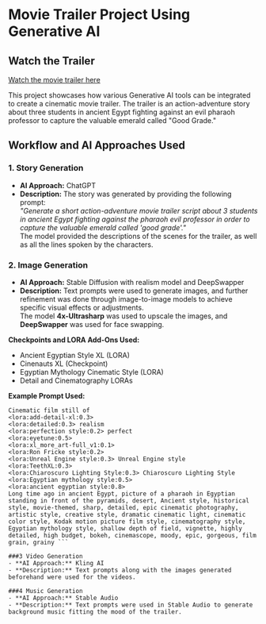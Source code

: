 # Movie Trailer Project Using Generative AI

## Watch the Trailer
[Watch the movie trailer here](https://drive.google.com/file/d/1cdLwapHwF4ike1EDFBc2M_e_tl4xEamB/view?usp=drive_link)

This project showcases how various Generative AI tools can be integrated to create a cinematic movie trailer. The trailer is an action-adventure story about three students in ancient Egypt fighting against an evil pharaoh professor to capture the valuable emerald called "Good Grade."

## Workflow and AI Approaches Used

### 1. Story Generation
- **AI Approach:** ChatGPT  
- **Description:** The story was generated by providing the following prompt:  
  *"Generate a short action-adventure movie trailer script about 3 students in ancient Egypt fighting against the pharaoh evil professor in order to capture the valuable emerald called 'good grade'."*  
  The model provided the descriptions of the scenes for the trailer, as well as all the lines spoken by the characters.

### 2. Image Generation
- **AI Approach:** Stable Diffusion with realism model and DeepSwapper  
- **Description:** Text prompts were used to generate images, and further refinement was done through image-to-image models to achieve specific visual effects or adjustments.  
  The model **4x-Ultrasharp** was used to upscale the images, and **DeepSwapper** was used for face swapping.  

**Checkpoints and LORA Add-Ons Used:**
- Ancient Egyptian Style XL (LORA)
- Cinenauts XL (Checkpoint)
- Egyptian Mythology Cinematic Style (LORA)
- Detail and Cinematography LORAs

**Example Prompt Used:**
```plaintext
Cinematic film still of 
<lora:add-detail-xl:0.3> 
<lora:detailed:0.3> realism 
<lora:perfection style:0.2> perfect 
<lora:eyetune:0.5>
<lora:xl_more_art-full_v1:0.1>
<lora:Ron Fricke style:0.2>
<lora:Unreal Engine style:0.3> Unreal Engine style 
<lora:TeethXL:0.3>
<lora:Chiaroscuro Lighting Style:0.3> Chiaroscuro Lighting Style 
<lora:Egyptian mythology style:0.5> 
<lora:ancient egyptian style:0.8> 
Long time ago in ancient Egypt, picture of a pharaoh in Egyptian standing in front of the pyramids, desert, Ancient style, historical style, movie-themed, sharp, detailed, epic cinematic photography, artistic style, creative style, dramatic cinematic light, cinematic color style, Kodak motion picture film style, cinematography style, Egyptian mythology style, shallow depth of field, vignette, highly detailed, high budget, bokeh, cinemascope, moody, epic, gorgeous, film grain, grainy ```

###3 Video Generation
- **AI Approach:** Kling AI
- **Description:** Text prompts along with the images generated beforehand were used for the videos.

###4 Music Generation
- **AI Approach:** Stable Audio
- **Description:** Text prompts were used in Stable Audio to generate background music fitting the mood of the trailer.
